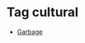 <!--
title: Tag cultural
date: 2020-06-28T14:38:48.254Z
tags:
-->
# Tag cultural

 * [Garbage](96463749867.md)